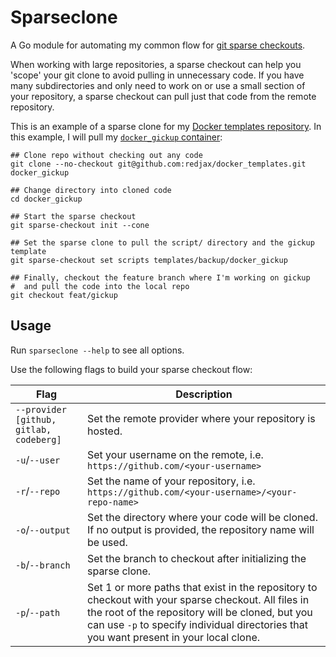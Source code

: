# Sparseclone

A Go module for automating my common flow for [git sparse checkouts](https://git-scm.com/docs/git-sparse-checkout).

When working with large repositories, a sparse checkout can help you 'scope' your git clone to avoid pulling in unnecessary code. If you have many subdirectories and only need to work on or use a small section of your repository, a sparse checkout can pull just that code from the remote repository.

This is an example of a sparse clone for my [Docker templates repository](https://github.com/redjax/docker_templates). In this example, I will pull my [`docker_gickup` container](https://github.com/redjax/docker_templates/tree/main/templates/backup/docker_gickup):

```shell
## Clone repo without checking out any code
git clone --no-checkout git@github.com:redjax/docker_templates.git docker_gickup

## Change directory into cloned code
cd docker_gickup

## Start the sparse checkout
git sparse-checkout init --cone

## Set the sparse clone to pull the script/ directory and the gickup template
git sparse-checkout set scripts templates/backup/docker_gickup

## Finally, checkout the feature branch where I'm working on gickup
#  and pull the code into the local repo
git checkout feat/gickup
```

## Usage

Run `sparseclone --help` to see all options.

Use the following flags to build your sparse checkout flow:

| Flag                                    | Description                                                                                                                                                                                                                                       |
| --------------------------------------- | ------------------------------------------------------------------------------------------------------------------------------------------------------------------------------------------------------------------------------------------------- |
| `--provider [github, gitlab, codeberg]` | Set the remote provider where your repository is hosted.                                                                                                                                                                                          |
| `-u`/`--user`                           | Set your username on the remote, i.e. `https://github.com/<your-username>`                                                                                                                                                                        |
| `-r`/`--repo`                           | Set the name of your repository, i.e. `https://github.com/<your-username>/<your-repo-name>`                                                                                                                                                       |
| `-o`/`--output`                         | Set the directory where your code will be cloned. If no output is provided, the repository name will be used.                                                                                                                                     |
| `-b`/`--branch`                         | Set the branch to checkout after initializing the sparse clone.                                                                                                                                                                                   |
| `-p`/`--path`                           | Set 1 or more paths that exist in the repository to checkout with your sparse checkout. All files in the root of the repository will be cloned, but you can use `-p` to specify individual directories that you want present in your local clone. |

